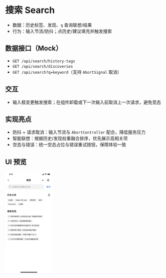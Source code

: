# 搜索 Search

- 数据：历史标签、发现、`q` 查询联想/结果
- 行为：输入节流/防抖；点历史/建议填充并触发搜索

## 数据接口（Mock）

- `GET /api/search/history-tags`
- `GET /api/search/discoveries`
- `GET /api/search?q=keyword`（支持 `AbortSignal` 取消）

## 交互

- 输入框变更触发搜索；在组件卸载或下一次输入前取消上一次请求，避免竞态

## 实现亮点

- 防抖 + 请求取消：输入节流与 `AbortController` 配合，降低服务压力
- 智能联想：根据历史/发现权重融合排序，优先展示高相关项
- 空态与错误：统一空态占位与错误重试按钮，保障体验一致

## UI 预览

<div style="display: flex; gap: 12px; align-items: flex-start;">
  <img src="../images/search.png" alt="Login Placeholder" style="flex: 1 1 0; max-width: 30%; height: auto;" />
</div>